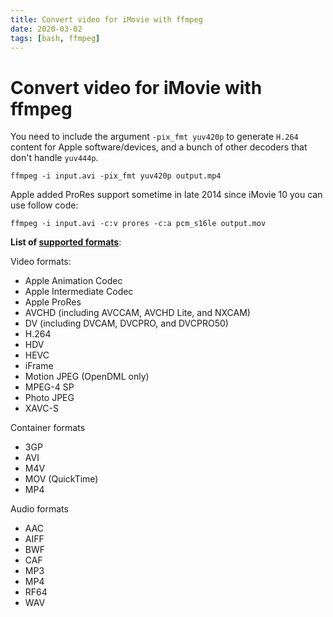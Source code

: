```yaml
---
title: Convert video for iMovie with ffmpeg
date: 2020-03-02
tags: [bash, ffmpeg]
---
```


# Convert video for iMovie with ffmpeg

You need to include the argument `-pix_fmt yuv420p` to generate `H.264` content for Apple 
software/devices, and a bunch of other decoders that don't handle `yuv444p`.

```shell script
ffmpeg -i input.avi -pix_fmt yuv420p output.mp4
```

Apple added ProRes support sometime in late 2014 since iMovie 10 you can use follow code:

```shell script
ffmpeg -i input.avi -c:v prores -c:a pcm_s16le output.mov
```

**List of [supported formats](https://support.apple.com/en-us/HT209029)**:

Video formats:

* Apple Animation Codec
* Apple Intermediate Codec
* Apple ProRes
* AVCHD (including AVCCAM, AVCHD Lite, and NXCAM)
* DV (including DVCAM, DVCPRO, and DVCPRO50)
* H.264
* HDV
* HEVC
* iFrame
* Motion JPEG (OpenDML only)
* MPEG-4 SP
* Photo JPEG
* XAVC-S

Container formats

* 3GP
* AVI
* M4V
* MOV (QuickTime)
* MP4

Audio formats

* AAC
* AIFF
* BWF
* CAF
* MP3
* MP4
* RF64
* WAV